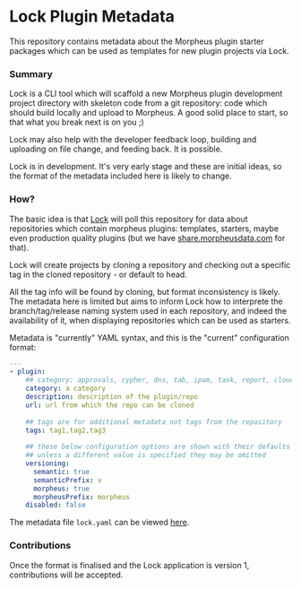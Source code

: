 # Lock Plugin Metadata

This repository contains metadata about the Morpheus plugin starter packages which can be 
used as templates for new plugin projects via Lock. 

### Summary

Lock is a CLI tool which will scaffold a new Morpheus plugin development project directory with skeleton code from a git repository: code which should build locally and upload to Morpheus. A good solid place to start, so that what you break next is on you ;)

Lock may also help with the developer feedback loop, building and uploading on file change, and feeding back. It is possible.

Lock is in development. It's very early stage and these are initial ideas, so the format of the metadata included here is likely to change.

### How?

The basic idea is that [Lock](https://github.com/spoonboy-io/lock) will poll this repository for data about repositories
which contain morpheus plugins: templates, starters, maybe even production quality plugins (but we have [share.morpheusdata.com](https://share.morpheusdata.com) for that).

Lock will create projects by cloning a repository and checking out a specific tag in the cloned repository - or default to head.

All the tag info will be found by cloning, but format inconsistency is likely. The metadata here is limited but aims to inform Lock how to interprete the branch/tag/release naming system used in each repository, and indeed the availability of it, when displaying repositories which can be used as starters.

Metadata is "currently" YAML syntax, and this is the "current" configuration format: 

```yaml
---
- plugin:
    ## category: approvals, cypher, dns, tab, ipam, task, report, cloud, or backup
    category: a category
    description: description of the plugin/repo
    url: url from which the repo can be cloned
    
    ## tags are for additional metadata not tags from the repository
    tags: tag1,tag2,tag3
    
    ## these below configuration options are shown with their defaults
    ## unless a different value is specified they may be omitted
    versioning:
      semantic: true 
      semanticPrefix: v
      morpheus: true
      morpheusPrefix: morpheus
    disabled: false
```

The metadata file `lock.yaml` can be viewed [here](https://github.com/spoonboy-io/lock-plugin-metadata/blob/main/lock.yaml). 

### Contributions

Once the format is finalised and the Lock application is version 1, contributions will be accepted.
